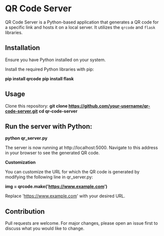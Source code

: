 # QR Code Server

QR Code Server is a Python-based application that generates a QR code for a specific link and hosts it on a local server. It utilizes the `qrcode` and `flask` libraries.

## Installation

Ensure you have Python installed on your system.

Install the required Python libraries with pip:


**pip install qrcode**
**pip install flask**

## Usage

Clone this repository:
**git clone https://github.com/your-username/qr-code-server.git**
**cd qr-code-server**

## Run the server with Python:

**python qr_server.py**

The server is now running at http://localhost:5000. Navigate to this address in your browser to see the generated QR code.

**Customization**

You can customize the URL for which the QR code is generated by modifying the following line in qr_server.py:

**img = qrcode.make('https://www.example.com')**

Replace 'https://www.example.com' with your desired URL.

## Contribution

Pull requests are welcome. For major changes, please open an issue first to discuss what you would like to change.
